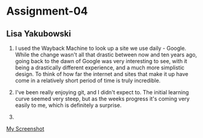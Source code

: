 # Assignment-04
## Lisa Yakubowski

1. I used the Wayback Machine to look up a site we use daily - Google. While the change wasn't all that drastic between now and ten years ago, going back to the dawn of Google was very interesting to see, with it being a drastically different experience, and a much more simplistic design. To think of how far the internet and sites that make it up have come in a relatively short period of time is truly incredible.

2. I've been really enjoying git, and I didn't expect to. The initial learning curve seemed very steep, but as the weeks progress it's coming very easily to me, which is definitely a surprise.

3.
[My Screenshot](./images/screenshot.png)
